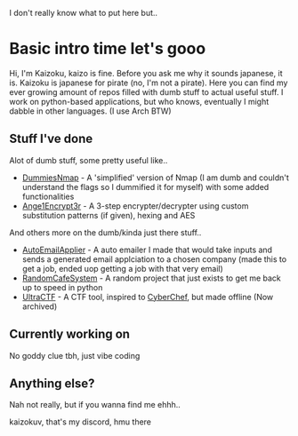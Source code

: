 I don't really know what to put here but..

# Basic intro time let's gooo

Hi, I'm Kaizoku, kaizo is fine. Before you ask me why it sounds japanese, it is. Kaizoku is japanese for pirate (no, I'm not a pirate). Here you can find my ever growing amount of repos filled with dumb stuff to actual useful stuff. I work on python-based applications, but who knows, eventually I might dabble in other languages. (I use Arch BTW)

## Stuff I've done
Alot of dumb stuff, some pretty useful like..
- [DummiesNmap](https://github.com/kaizokuv/dummiesnmap) - A 'simplified' version of Nmap (I am dumb and couldn't understand the flags so I dummified it for myself) with some added functionalities
- [Ange1Encrypt3r](https://github.com/kaizokuv/Ange1Encrypt3r) - A 3-step encrypter/decrypter using custom substitution patterns (if given), hexing and AES

And others more on the dumb/kinda just there stuff..
- [AutoEmailApplier](https://github.com/kaizokuv/AutoEmailApplier) - A auto emailer I made that would take inputs and sends a generated email applciation to a chosen company (made this to get a job, ended uop getting a job with that very email)
- [RandomCafeSystem](https://github.com/kaizokuv/RandomCafeSystem) - A random project that just exists to get me back up to speed in python
- [UltraCTF](https://github.com/kaizokuv/UltraCTF) - A CTF tool, inspired to [CyberChef](https://github.com/gchq/CyberChef), but made offline (Now archived)

## Currently working on
No goddy clue tbh, just vibe coding

## Anything else?
Nah not really, but if you wanna find me ehhh..

kaizokuv, that's my discord, hmu there
